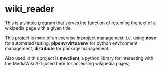 # wiki_reader

This is a simple program that serves the function of returning the text of a wikipedia page with a given title.

This project is more of an exercise in project management; i.e. using **nose** for automated testing, **pipenv**/**virtualenv** for python environment management, **distribute** for package management.

Also used in this project is **mwclient**, a python library for interacting with the MediaWiki API (used here for accessing wikipedia pages)